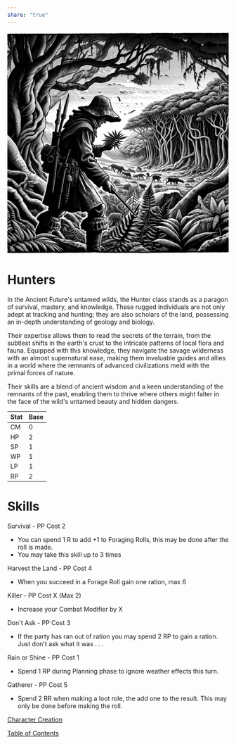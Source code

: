 ```yaml
---  
share: "true"  
---  
```

  
  
![Pasted image 20240126171952](./Pasted%20image%2020240126171952.png)  
  
# Hunters  
  
In the Ancient Future's untamed wilds, the Hunter class stands as a paragon of survival, mastery, and knowledge. These rugged individuals are not only adept at tracking and hunting; they are also scholars of the land, possessing an in-depth understanding of geology and biology.   
  
Their expertise allows them to read the secrets of the terrain, from the subtlest shifts in the earth's crust to the intricate patterns of local flora and fauna. Equipped with this knowledge, they navigate the savage wilderness with an almost supernatural ease, making them invaluable guides and allies in a world where the remnants of advanced civilizations meld with the primal forces of nature.   
  
Their skills are a blend of ancient wisdom and a keen understanding of the remnants of the past, enabling them to thrive where others might falter in the face of the wild's untamed beauty and hidden dangers.  
  
  
| Stat | Base |  
| ---- | ---- |  
| CM | 0 |  
| HP | 2 |  
| SP | 1 |  
| WP | 1 |  
| LP | 1 |  
| RP | 2 |  
  
# Skills  
  
Survival - PP Cost 2  
- You can spend 1 R to add +1 to Foraging Rolls, this may be done after the roll is made.  
- You may take this skill up to 3 times  
  
Harvest the Land - PP Cost 4  
- When you succeed in a Forage Roll gain one ration, max 6  
  
Killer - PP Cost X (Max 2)  
- Increase your Combat Modifier by X  
  
Don't Ask - PP Cost 3  
- If the party has ran out of ration you may spend 2 RP to gain a ration. Just don't ask what it was . . .  
  
Rain or Shine  - PP Cost 1  
- Spend 1 RP during Planning phase to ignore weather effects this turn.  
  
Gatherer - PP Cost 5  
- Spend 2 RR when making a loot role, the add one to the result. This may only be done before making the roll.  
  
[Character Creation](./Character%20Creation.html)  
  
[Table of Contents](./Table%20of%20Contents.html)  
